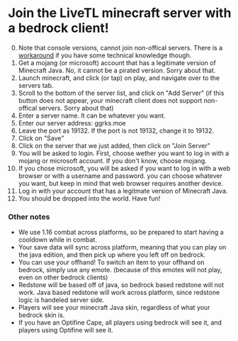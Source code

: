 # Join the LiveTL minecraft server with a bedrock client!

0. Note that console versions, cannot join non-offical servers. There is a [workaround](https://github.com/Pugmatt/BedrockConnect#hosting-your-own-serverlist-server) if you have some technical knowledge though.
1. Get a mojang (or microsoft) account that has a legitimate version of Minecraft Java. No, it cannot be a pirated version. Sorry about that. 
2. Launch minecraft, and click (or tap) on play, and navigate over to the servers tab. 
3. Scroll to the bottom of the server list, and click on "Add Server" (if this button does not appear, your minecraft client does not support non-offical servers. Sorry about that)
4. Enter a server name.  It can be whatever you want.
5. Enter our server address: ggrks.moe
6. Leave the port as 19132.  If the port is not 19132, change it to 19132.
7. Click on "Save"
8. Click on the server that we just added, then click on "Join Server"
9. You will be asked to login.  First, choose wether you want to log in with a mojang or microsoft account. If you don't know, choose mojang. 
10. If you chose microsoft, you will be asked if you want to log in with a web browser or with a username and password. you can choose whatever you want, but keep in mind that web browser requires another device.
11. Log in with your account that has a legitmate version of Minecraft Java.
12. You should be dropped into the world. Have fun!

### Other notes

- We use 1.16 combat across platforms, so be prepared to start having a cooldown while in combat. 
- Your save data will sync across platform, meaning that you can play on the java edition, and then pick up where you left off on bedrock. 
- You can use your offhand! To switch an item to your offhand on bedrock, simply use any emote. (because of this emotes will not play, even on other bedrock clients)
- Redstone will be based off of java, so bedrock based redstone will not work.  Java based redstone will work across platform, since redstone logic is handeled server side.  
- Players will see your minecraft Java skin, regardless of what your bedrock skin is. 
- If you have an Optifine Cape, all players using bedrock will see it, and players using Optifine will see it. 
